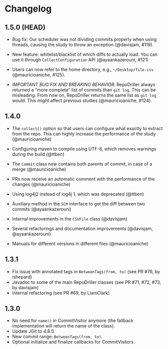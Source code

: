# Changelog

## 1.5.0 (HEAD)

- Bug fix: Our scheduler was not dividing commits
properly when using threads, causing the study to throw an exception (@davisjam, #119).

- New feature: whitelist/blacklist of which diffs to actually
load. You can use it through `CollectConfiguration` API (@ayaankazerouni, #121)

- Users can now refer to the home directory, e.g., `~/Desktop/file.csv` (@mauricioaniche, #125).

- _IMPORTANT BUG FIX AND BREAKING BEHAVIOR_: RepoDriller always returned a "more complete"
list of commits than `git log`. This can be misleading. From now on, RepoDriller returns the same
list as `git log` would. This might affect previous studies (@mauricioaniche, #124). 

## 1.4.0

- The `collect()` option so that users can configure what exactly to 
extract from the repo. This can highly increase the performance
of the study (@mauricioaniche)

- Configuring maven to compile using UTF-8, which removes warnings
during the build (@ttben)

- The `Commit` class now contains both parents of commit, in case of 
a merge (@mauricioaniche)

- PRs now receive an automatic comment with the performance of the
changes (@mauricioaniche)

- Using log4j2 instead of log4j 1, which was deprecated (@ttben)

- Auxiliary method in the `SCM` interface to get the diff between
two commits (@ayaankazerouni)

- Internal improvements in the `CSVFile` class (@davisjam)

- Several refactorings and documentation improvements (@davisjam, @ayaankazerouni)

- Manuals for different versions in different files (@mauricioaniche)

## 1.3.1

- Fix issue with annotated tags in `BetweenTags(from, to)` (see PR #76, by ishepard)
- Javadoc to some of the main RepoDriller classes (see PR #71, #72, #73, by davisjam)
- Internal refactoring (see PR #69, by LiamClark)

## 1.3.0

- No need for `name()` in CommitVisitor anymore (the fallback implementation will return the name of the class).
- Update JGit to 4.8.0.
- New commit range: `BetweenTags(from, to)`.
- Optional initialize and finalize callbacks for CommitVisitors.
